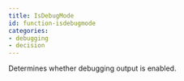 ```yaml
---
title: IsDebugMode
id: function-isdebugmode
categories:
- debugging
- decision
---
```


Determines whether debugging output is enabled.
